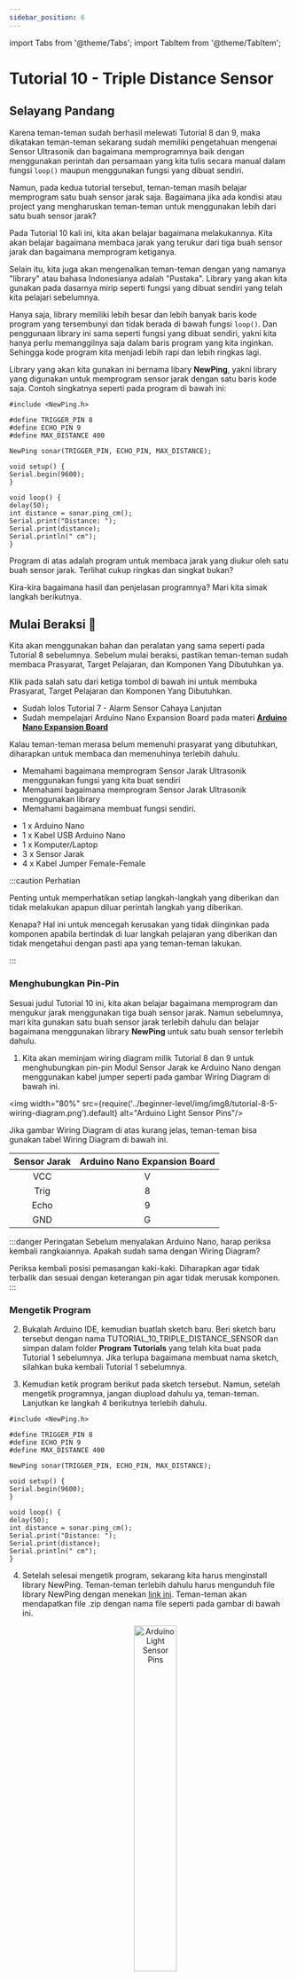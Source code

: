 ```yaml
---
sidebar_position: 6
---
```


import Tabs from '@theme/Tabs';
import TabItem from '@theme/TabItem';

# Tutorial 10 - Triple Distance Sensor

## Selayang Pandang

Karena teman-teman sudah berhasil melewati Tutorial 8 dan 9, maka dikatakan teman-teman sekarang sudah memiliki pengetahuan mengenai Sensor Ultrasonik dan bagaimana memprogramnya baik dengan menggunakan perintah dan persamaan yang kita tulis secara manual dalam fungsi `loop()` maupun menggunakan fungsi yang dibuat sendiri.

Namun, pada kedua tutorial tersebut, teman-teman masih belajar memprogram satu buah sensor jarak saja. Bagaimana jika ada kondisi atau project yang mengharuskan teman-teman untuk menggunakan lebih dari satu buah sensor jarak?

Pada Tutorial 10 kali ini, kita akan belajar bagaimana melakukannya. Kita akan belajar bagaimana membaca jarak yang terukur dari tiga buah sensor jarak dan bagaimana memprogram ketiganya.

Selain itu, kita juga akan mengenalkan teman-teman dengan yang namanya "library" atau bahasa Indonesianya adalah "Pustaka". Library yang akan kita gunakan pada dasarnya mirip seperti fungsi yang dibuat sendiri yang telah kita pelajari sebelumnya.

Hanya saja, library memiliki lebih besar dan lebih banyak baris kode program yang tersembunyi dan tidak berada di bawah fungsi `loop()`. Dan penggunaan library ini sama seperti fungsi yang dibuat sendiri, yakni kita hanya perlu memanggilnya saja dalam baris program yang kita inginkan. Sehingga kode program kita menjadi lebih rapi dan lebih ringkas lagi.

Library yang akan kita gunakan ini bernama libary **NewPing**, yakni library yang digunakan untuk memprogram sensor jarak dengan satu baris kode saja. Contoh singkatnya seperti pada program di bawah ini:

```arduino title="CONTOH" showLineNumbers
#include <NewPing.h>

#define TRIGGER_PIN 8
#define ECHO_PIN 9
#define MAX_DISTANCE 400

NewPing sonar(TRIGGER_PIN, ECHO_PIN, MAX_DISTANCE);

void setup() {
Serial.begin(9600);
}

void loop() {
delay(50);
int distance = sonar.ping_cm();
Serial.print("Distance: ");
Serial.print(distance);
Serial.println(" cm");
}
```

Program di atas adalah program untuk membaca jarak yang diukur oleh satu buah sensor jarak. Terlihat cukup ringkas dan singkat bukan?

Kira-kira bagaimana hasil dan penjelasan programnya? Mari kita simak langkah berikutnya.

## Mulai Beraksi 🚀

Kita akan menggunakan bahan dan peralatan yang sama seperti pada Tutorial 8 sebelumnya. Sebelum mulai beraksi, pastikan teman-teman sudah membaca Prasyarat, Target Pelajaran, dan Komponen Yang Dibutuhkan ya.

Klik pada salah satu dari ketiga tombol di bawah ini untuk membuka Prasyarat, Target Pelajaran dan Komponen Yang Dibutuhkan.

<Tabs className="unique-tabs">
<TabItem value="Prasyarat 🔑">

- Sudah lolos Tutorial 7 - Alarm Sensor Cahaya Lanjutan
- Sudah mempelajari Arduino Nano Expansion Board pada materi **[Arduino Nano Expansion Board](/docs/tutorial-arduino/arduino-hardware.md#arduino-nano-expansion-board)**

Kalau teman-teman merasa belum memenuhi prasyarat yang dibutuhkan, diharapkan untuk membaca dan memenuhinya terlebih dahulu.

</TabItem>

<TabItem value="Target Pelajaran 🎯">

- Memahami bagaimana memprogram Sensor Jarak Ultrasonik menggunakan fungsi yang kita buat sendiri
- Memahami bagaimana memprogram Sensor Jarak Ultrasonik menggunakan library
- Memahami bagaimana membuat fungsi sendiri.

</TabItem>

<TabItem value="Komponen Yang Dibutuhkan 🛠">

- 1 x Arduino Nano
- 1 x Kabel USB Arduino Nano
- 1 x Komputer/Laptop
- 3 x Sensor Jarak
- 4 x Kabel Jumper Female-Female

</TabItem>
</Tabs>

:::caution Perhatian

Penting untuk memperhatikan setiap langkah-langkah yang diberikan dan tidak melakukan apapun diluar perintah langkah yang diberikan.

Kenapa? Hal ini untuk mencegah kerusakan yang tidak diinginkan pada komponen apabila bertindak di luar langkah pelajaran yang diberikan dan tidak mengetahui dengan pasti apa yang teman-teman lakukan.

:::

### Menghubungkan Pin-Pin

Sesuai judul Tutorial 10 ini, kita akan belajar bagaimana memprogram dan mengukur jarak menggunakan tiga buah sensor jarak. Namun sebelumnya, mari kita gunakan satu buah sensor jarak terlebih dahulu dan belajar bagaimana menggunakan library **NewPing** untuk satu buah sensor terlebih dahulu.

1. Kita akan meminjam wiring diagram milik Tutorial 8 dan 9 untuk menghubungkan pin-pin Modul Sensor Jarak ke Arduino Nano dengan menggunakan kabel jumper seperti pada gambar Wiring Diagram di bawah ini.

<p align="center" width="100%">

<img width="80%" src={require('../beginner-level/img/img8/tutorial-8-5-wiring-diagram.png').default} alt="Arduino Light Sensor Pins"/>

</p>

Jika gambar Wiring Diagram di atas kurang jelas, teman-teman bisa gunakan tabel Wiring Diagram di bawah ini.

| Sensor Jarak | Arduino Nano Expansion Board |
| :----------: | :--------------------------: |
|     VCC      |              V               |
|     Trig     |              8               |
|     Echo     |              9               |
|     GND      |              G               |

:::danger Peringatan
Sebelum menyalakan Arduino Nano, harap periksa kembali rangkaiannya. Apakah sudah sama dengan Wiring Diagram?

Periksa kembali posisi pemasangan kaki-kaki. Diharapkan agar tidak terbalik dan sesuai dengan keterangan pin agar tidak merusak komponen.
:::

### Mengetik Program

2. Bukalah Arduino IDE, kemudian buatlah sketch baru. Beri sketch baru tersebut dengan nama TUTORIAL_10_TRIPLE_DISTANCE_SENSOR dan simpan dalam folder **Program Tutorials** yang telah kita buat pada Tutorial 1 sebelumnya. Jika terlupa bagaimana membuat nama sketch, silahkan buka kembali Tutorial 1 sebelumnya.

3. Kemudian ketik program berikut pada sketch tersebut. Namun, setelah mengetik programnya, jangan diupload dahulu ya, teman-teman. Lanjutkan ke langkah 4 berikutnya terlebih dahulu.

```arduino title="TUTORIAL_10_TRIPLE_DISTANCE_SENSOR.ino" showLineNumbers
#include <NewPing.h>

#define TRIGGER_PIN 8
#define ECHO_PIN 9
#define MAX_DISTANCE 400

NewPing sonar(TRIGGER_PIN, ECHO_PIN, MAX_DISTANCE);

void setup() {
Serial.begin(9600);
}

void loop() {
delay(50);
int distance = sonar.ping_cm();
Serial.print("Distance: ");
Serial.print(distance);
Serial.println(" cm");
}
```

4. Setelah selesai mengetik program, sekarang kita harus menginstall library NewPing. Teman-teman terlebih dahulu harus mengunduh file library NewPing dengan menekan [link ini](../beginner-level/img/img10/NewPing_v1.9.1). Teman-teman akan mendapatkan file .zip dengan nama file seperti pada gambar di bawah ini.

   <p align="center" width="100%">
   <img width="40%" src={require('../beginner-level/img/img10/tutorial-10-install-newping-0.png').default} alt="Arduino Light Sensor Pins"/>
   </p>

5. Setelah selesai mengunduh file library NewPing, selanjutnya kita akan menambahkan file .zip tersebut ke dalam Arduino IDE. Caranya adalah menekan tab `Sketch` > `Include Library` > `Add .ZIP Library` secara berurutan seperti pada gambar di bawah ini:

   <p align="center" width="100%">
   <img width="80%" src={require('../beginner-level/img/img10/tutorial-10-install-newping-1.png').default} alt="Arduino Light Sensor Pins"/>
   </p>

6. Begitu teman-teman menekan `Add .ZIP Library`, maka akan muncul jendela baru seperti pada gambar di bawah ini

   <p align="center" width="100%">
   <img width="80%" src={require('../beginner-level/img/img10/tutorial-10-install-newping-2.png').default} alt="Arduino Light Sensor Pins"/>
   </p>

   Tekan dua kali pada file **Download** seperti yang ditunjukkan pada gambar di atas.

7. Kemudian teman-teman akan masuk ke dalam file Download dan menemukan file .zip dengan nama NewPing seperti yang ditunjukkan pada gambar di bawah

   <p align="center" width="100%">
   <img width="80%" src={require('../beginner-level/img/img10/tutorial-10-install-newping-3.png').default} alt="Arduino Light Sensor Pins"/>
   </p>

   Tekan sekali saja pada file tersebut, kemudian tekan tombol **Open** yang berada pada pojok kanan bawah.

8. Apabila pada Notification Bar Arduino IDE berwarna orange dan menunjukkan pesan "A library named NewPing already exists", berarti library NewPing sudah berhasil diinstal.

   <p align="center" width="100%">
   <img width="80%" src={require('../beginner-level/img/img10/tutorial-10-install-newping-4.png').default} alt="Arduino Light Sensor Pins"/>
   </p>

9. Setelah selesai mengetik program, menginstall library, kemudian jalankan proses verify. Dan apabila proses verify sudah berhasil, upload lah program tersebut ke Arduino Nano.

10. Setelah proses upload berhasil, bukalah Serial Monitor, dan amati perubahan nilai jaraknya apabila kita mendekatkan atau menjauhkan tangan kita dari Sensor Jarak.

   <p align="center" width="100%">
   <img width="80%" src={require('../beginner-level/img/img10/tutorial-11-sermon.png').default} alt="Arduino Light Sensor Pins"/>
   </p>

<br/>

## Penjelasan Program

Mari kita mencari tahu bagaimana program yang kita upload tadi berjalan.

```arduino title="TUTORIAL_10_TRIPLE_DISTANCE_SENSOR.ino" showLineNumbers
#include <NewPing.h>

#define TRIGGER_PIN 8
#define ECHO_PIN 9
#define MAX_DISTANCE 400

NewPing sonar(TRIGGER_PIN, ECHO_PIN, MAX_DISTANCE);

void setup() {
Serial.begin(9600);
}

void loop() {
delay(50);
int distance = sonar.ping_cm();
Serial.print("Distance: ");
Serial.print(distance);
Serial.println(" cm");
}
```

Perhatikan bahwa pada baris 1, terdapat perintah `#include <NewPing.h>` yang memerintahkan Arduino IDE untuk memasukkan library NewPing ke dalam program. Kata "include" yang digunakan dalam perintah tersebut aslinya merupakan kata dari bahasa Inggris yang berarti "sertakan".

Maka secara tidak langsung, arti program pada baris 1 di atas adalah, "sertakan library NewPing". Perhatikan bahwa terdapat akhiran .h di belakang nama NewPing. Semua library yang akan digunakan dalam Arduino IDE memiliki akhiran .h di belakangnya. Selain itu, untuk memasukkan library, kita harus meletakkan nama library yang ingin dipanggil dalam tanda kurung panah `<` `>`.

Jadi, jika teman-teman menemukan baris program yang memiliki akhiran .h di dalam tanda kurung panah `<` `>`, maka bisa dikatakan itu adalah library.

Kemudian pada baris 3 sampai pada baris 5, terdapat perintah `#define`, yakni perintah yang digunakan untuk mendefinisikan suatu variabel dengan data yang berupa angka-angka tertentu.

```arduino
#define TRIGGER_PIN 8
#define ECHO_PIN 9
#define MAX_DISTANCE 400
```

Misalnya pada baris 3, terdapat perintah `#define TRIGGER_PIN 8`, kita membuat variabel bernama `TRIGGER_PIN` yang kemudian didefinisikan menyimpan angka 8. Sebenarnya, secara tepatnya, perintah `#define` tidak benar-benar memerintahkan untuk menyimpan angka 8 ke variabel `TRIGGER_PIN` melainkan membuat Arduino IDE berpikir bahwa variabel `TRIGGER_PIN` juga adalah angka 8.

Mengapa angka 8? Hal ini karena kita menghubungkan pin Trigger Sensor Jarak ke pin nomor 8 Arduino Nano. Sama halnya pada baris 4, yang mendefinisikan bahwa pin Echo Sensor Jarak terhubung ke pin nomor 9 Arduino Nano.

Kemudian pada baris 5, terdapat perintah untuk mendefinisikan variabel `MAX_DISTANCE` yang akan menyimpan jarak maksimal yang dapat diukur oleh Sensor Jarak adalah sejauh 400 Cm. Jadi, jika misalnya sensor jarak mengukur jarak yang melebihi jarak maksimal yang sudah didefinisikan, maka pada Serial Monitor akan mengeluarkan angka 0 Cm.

Kemudian pada baris 7, kita memiliki kode berikut

```arduino
NewPing sonar(TRIGGER_PIN, ECHO_PIN, MAX_DISTANCE);
```

`NewPing` merupakan kelas dari library yang kita gunakan. Kita akan belajar tentang kelas pada bahasa pemrograman nantinya pada level yang lebih tinggi lagi. Namun, untuk sekarang, anggaplah kelas `NewPing` pada dasarnya sama seperti perintah `#define` yang mendefisinikan suatu variabel.

Jika `#define` digunakan untuk mendefinisikan suatu variabel, sedangkan kelas `NewPing` digunakan untuk mendefinisikan objek. Objek disini maksudnya adalah sensor yang akan kita gunakan.

Sama seperti mendefinisikan variabel dengan nama bebas, kita juga dengan bebas bisa menamai sensor yang ingin kita gunakan. Nama sensor yang kita buat ini nantinya akan kita gunakan ketika kita ingin memanggilnya dalam fungsi `loop()` nantinya ketika kita ingin mengukur jarak menggunakan sensor tersebut.

Ketika membuat objek sensor, kita juga akan mendefinisikan nomor Arduino Nano yang akan terhubung dengan pin Trigger dan pin Echo sensor jarak yang kita gunakan serta mendefinisikan berapa jarak maksimum sensor jarak yang akan kita tetapkan.

Karena `TRIGGER_PIN` sudah didefinisikan sebagai angka `8` pada baris 3 sebelumnya, begitupula `ECHO_PIN` sudah didefinisikan sebagai angka `9` pada baris 4 sebelumnya, dan terakhir, `MAX_DISTANCE` telah didefinisikan sejauh `400` cm pada baris 5 sebelumnya, maka kode pada baris 7 akan seperti ini

```arduino
NewPing sonar(8, 9, 400);
```

Mirip seperti fungsi bukan? Dan fungsi tersebut memiliki tiga buah parameter, yakni 8, 9, dan 400. Kemudian `sonar` merupakan nama objek sensor jarak kita yang terhubung ke pin 8 dan pin 9 pada Arduino Nano.

Selanjutnya kita masuk ke fungsi `setup()`. Dalam fungsi setup, hanya terdapat perintah `Serial.begin(9600)` untuk memulai komunikasi serial antara Arduino Nano dengan Laptop/Komputer kita pada kecepatan baud rate 9600.

```arduino
void setup() {
Serial.begin(9600);
}
```

Kini kita masuk ke fungsi `loop()`. Perintah pertama pada fungsi `loop()` adalah perintah `delay(50)` karena kita ingin menunda selama 50 mili detik terlebih dahulu untuk membersihkan suara ultrasonik bekas pancaran sebelumnya.

```arduino
int distance = sonar.ping_cm();
```

Pada baris 15, kita membuat variabel bernama `distance` bertipe `int`, yakni tipe data untuk menyimpan bilangan bulat. Kemudian terdapat perintah `sonar.ping_cm()`. Disinilah semua proses pembacaan dan perhitungan sensor jarak dilakukan.

Masih ingat kah pada baris 7 sebelumnya, dimana kita menamai objek sensor yang kita gunakan dengan nama `sonar`? Benar, perintah pada baris 15 tersebut memerintahkan untuk membaca jarak sensor ultrasonik dengan tangan kita. Kemudian hasil pembacaannya akan disimpan dalam variabel `distance` tadi.

Dengan menggunakan library NewPing, kita cukup menggunakan perintah `namaSensorKita.ping_cm()` untuk membaca jarak dan menyimpan hasil pembacaan jaraknya ke dalam variabel yang kita buat.

Kalau misalnya nama sensor yang kita buat adalah `sensorKanan`, maka jika kita ingin membaca jaraknya, kita cukup menggunakan perintah `sensorKanan.ping_cm()`.

Hasil pembacaan sensor jarak yang tersimpan dalam variabel `distance` tadi kemudian akan dicetak pada Serial Monitor seperti yang terlihat pada baris 17 dalam program.

```arduino
Serial.print("Distance: ");
Serial.print(distance);
Serial.println(" cm");
```

Cukup ringkas bukan? Itulah kelebihannya jika kita menggunakan library NewPing untuk membaca/mengukur jarak suatu benda.

Setelah mengetahui bagaimana cara library NewPing bekerja. Mari kita menambah jumlah sensornya menjadi 2 buah sensor lagi sehingga secara keseluruhan kita akan memprogram tiga buah sensor.

## Memprogram Tiga Sensor Jarak

### Menghubungkan Pin-Pin

Mari kita ikuti langkah-langkah yang disediakan.

1. Kita akan menghubungkan pin-pin Modul Sensor Jarak ke Arduino Nano dengan menggunakan kabel jumper seperti pada gambar Wiring Diagram di bawah ini.

<p align="center" width="100%">

<img width="100%" src={require('../beginner-level/img/img10/tutorial-11-triple-sensor.png').default} alt="Arduino Light Sensor Pins"/>

</p>

Jika gambar Wiring Diagram di atas kurang jelas, teman-teman bisa gunakan tabel Wiring Diagram di bawah ini.

<table>
<tr><th>Sensor Jarak Kiri</th><th>Sensor Jarak Tengah</th><th>Sensor Jarak Kanan</th></tr>
<tr>
<td>

| Sensor Jarak | Arduino Nano Expansion Board |
| :----------: | :--------------------------: |
|     GND      |            Pin G             |
|     TRIG     |            Pin 8             |
|     ECHO     |            Pin 9             |
|     VCC      |            Pin V             |

</td>

<td>

| Sensor Jarak | Arduino Nano Expansion Board |
| :----------: | :--------------------------: |
|     GND      |            Pin G             |
|     TRIG     |            Pin 6             |
|     ECHO     |            Pin 5             |
|     VCC      |            Pin V             |

</td>

<td>

| Sensor Jarak | Arduino Nano Expansion Board |
| :----------: | :--------------------------: |
|     GND      |            Pin G             |
|     TRIG     |            Pin 2             |
|     ECHO     |            Pin 3             |
|     VCC      |            Pin V             |

</td>

</tr>

</table>

:::danger Peringatan
Sebelum menyalakan Arduino Nano, harap periksa kembali rangkaiannya. Apakah sudah sama dengan Wiring Diagram?

Periksa kembali posisi pemasangan kaki-kaki. Diharapkan agar tidak terbalik dan sesuai dengan keterangan pin agar tidak merusak komponen.
:::

### Mengetik Program

Setelah memastikan semua rangkaian sudah benar, ketiklah program di bawah ini.

```arduino title="TUTORIAL_10_TRIPLE_DISTANCE_SENSOR.ino" showLineNumbers
#include <NewPing.h>

//Sensor Kiri
#define LEFT_TRIGGER_PIN 8
#define LEFT_ECHO_PIN 9

//Sensor Tengah
#define CENTER_TRIGGER_PIN 6
#define CENTER_ECHO_PIN 5

//Sensor Kanan
#define RIGHT_TRIGGER_PIN 2
#define RIGHT_ECHO_PIN 3

#define MAX_DISTANCE 400

NewPing SensorKiri(LEFT_TRIGGER_PIN, LEFT_ECHO_PIN, MAX_DISTANCE);
NewPing SensorTengah(CENTER_TRIGGER_PIN, CENTER_ECHO_PIN, MAX_DISTANCE);
NewPing SensorKanan(RIGHT_TRIGGER_PIN, RIGHT_ECHO_PIN, MAX_DISTANCE);

void setup() {
Serial.begin(9600);
}

void loop() {
delay(50);
int dataKiri = SensorKiri.ping_cm();
int dataTengah = SensorTengah.ping_cm();
int dataKanan = SensorKanan.ping_cm();
Serial.print("Sensor Kiri: ");
Serial.print(dataKiri);
Serial.print(" cm");
Serial.print(" | ");
Serial.print("Sensor Tengah: ");
Serial.print(dataTengah);
Serial.print(" cm");
Serial.print(" | ");
Serial.print("Sensor Kanan: ");
Serial.print(dataKanan);
Serial.println(" cm");
}
```

Setelah mengupload program tersebut, nantinya teman-teman akan mendapati informasi pada Serial Monitor seperti pada gambar di bawah ini

<p align="center" width="100%">

<img width="80%" src={require('../beginner-level/img/img10/tutorial-11-triple-sensor-sermon.png').default} alt="Arduino Light Sensor Pins"/>

</p>

Nantinya, angka 0 pada gambar di atas akan terganti dengan angka sesuai dengan hasil pengukuran yang didapatkan oleh sensor jarak milik teman-teman.

### Penjelasan Program

Secara singkat, penjelasan program untuk tiga buah sensor jarak ini pada dasarnya sama seperti penjelasan program untuk satu buah sensor sebelumnya.

Seperti mendefinisikan nomor pin-pin Arduino Nano yang akan digunakan untuk menghubungkan pin-pin Trigger dan Echo Sensor Jarak. Mendefinisikan jarak maksimum yang harus dibaca oleh Sensor jarak. Kemudian memanggil kelas NewPing untuk membuat nama sensor yang akan digunakan. Kemudian, memanggil nama sensor yang telah dibuat tadi untuk dilakukan pengukuran menggunakan perintah namaSensor.ping_cm() dan menyimpan hasil pengukurannya ke dalam suatu variabel.

Hanya saja, karena kita menggunakan tiga buah sensor, kita melakukan semua itu sebanyak tiga kali.

Sebagai contoh, baris 4 sampai 5 yang diterangi di bawah ini akan mendefinisikan bahwa pin Trigger Sensor Kiri akan terhubung pada pin Arduino Nano nomor 8. Begitupula pin Echo Sensor Kiri akan terhubung pada pin Arduino Nano nomor 9.

Sementara untuk sensor tengah dan kanan bisa teman-teman lihat pada baris berikutnya. Penomoran pin-pin nya akan sesuai dengan Wiring Diagram atau Tabel Diagram yang teman-teman gunakan.

```arduino title="TUTORIAL_10_TRIPLE_DISTANCE_SENSOR.ino" showLineNumbers
#include <NewPing.h>

//highlight-start
//Sensor Kiri
#define LEFT_TRIGGER_PIN 8
#define LEFT_ECHO_PIN 9
//highlight-end

//Sensor Tengah
#define CENTER_TRIGGER_PIN 6
#define CENTER_ECHO_PIN 5

//Sensor Kanan
#define RIGHT_TRIGGER_PIN 2
#define RIGHT_ECHO_PIN 3

#define MAX_DISTANCE 400

NewPing SensorKiri(LEFT_TRIGGER_PIN, LEFT_ECHO_PIN, MAX_DISTANCE);
NewPing SensorTengah(CENTER_TRIGGER_PIN, CENTER_ECHO_PIN, MAX_DISTANCE);
NewPing SensorKanan(RIGHT_TRIGGER_PIN, RIGHT_ECHO_PIN, MAX_DISTANCE);

void setup() {
Serial.begin(9600);
}

void loop() {
delay(50);
int dataKiri = SensorKiri.ping_cm();
int dataTengah = SensorTengah.ping_cm();
int dataKanan = SensorKanan.ping_cm();
Serial.print("Sensor Kiri: ");
Serial.print(dataKiri);
Serial.print(" cm");
Serial.print(" | ");
Serial.print("Sensor Tengah: ");
Serial.print(dataTengah);
Serial.print(" cm");
Serial.print(" | ");
Serial.print("Sensor Kanan: ");
Serial.print(dataKanan);
Serial.println(" cm");
}
```

Kemudian pada baris 15, kita mendefinisikan MAX_DISTANCE untuk menetapkan jarak maksimal yang dapat diukur oleh Sensor Jarak sejauh 400 cm. Kita mendefinisikannya sekali karena kita akan menggunakannya untuk ketiga sensor.

Selanjutnya, pada baris 17, 18, dan 19 berturut-turut, kita membuat tiga buah objek sensor menggunakan kelas `NewPing`. Bisakah teman-teman lihat nama ketiga objek sensor yang kita buat pada program di bawah ini?

```arduino title="TUTORIAL_10_TRIPLE_DISTANCE_SENSOR.ino"
NewPing SensorKiri(LEFT_TRIGGER_PIN, LEFT_ECHO_PIN, MAX_DISTANCE);
NewPing SensorTengah(CENTER_TRIGGER_PIN, CENTER_ECHO_PIN, MAX_DISTANCE);
NewPing SensorKanan(RIGHT_TRIGGER_PIN, RIGHT_ECHO_PIN, MAX_DISTANCE);
```

Benar, ketiga objek sensor tersebut memiliki nama yang unik dan saling berbeda, yaitu `SensorKiri`, `SensorTengah`, dan `SensorKanan`. Masing-masing objek tersebut juga telah didefinisikan nomor pin-pin Arduino Nano yang terhubung pada pin Trigger dan pin Echo sensor jarak.

Misalnya untuk objek `SensorKiri`, pin Triggernya terhubung pada pin nomor `LEFT_TRIGGER_PIN`. Tahukah teman-teman `LEFT_TRIGGER_PIN` itu maksudnya pin nomor berapa? Jawabannya bisa teman-teman lihat pada baris 4 program, yaitu pin nomor 4 karena kita telah mendefinisikan `LEFT_TRIGGER_PIN` sebagai angka 8. Begitu pula untuk pin Echo milik `SensorKiri` terhubung pada pin 9.

```arduino title="TUTORIAL_10_TRIPLE_DISTANCE_SENSOR.ino"
int dataKiri = SensorKiri.ping_cm();
int dataTengah = SensorTengah.ping_cm();
int dataKanan = SensorKanan.ping_cm();
```

Selanjutnya kita masuk pada fungsi `loop()`. Kita membuat tiga buah variabel baru bertipe `int` untuk menyimpan nilai hasil pengukuran sensor jarak dalam bilangan bulat. Ketiga variabel tersebut memiliki nama yang unik dan berbeda satu sama lainnya.

Untuk mengukur atau membaca jarak pada setiap sensor yang kita inginkan, kita cukup menggunakan perintah `namaSensor.ping_cm()` dimana `namaSensor` diganti dengan nama sensor yang telah kita buat pada baris 17, 18, dan 19 sebelumnya, yakni `SensorKiri`, `SensorTengah`, dan `SensorKanan`.

Begitu variabel dataKiri, dataTengah, dataKanan telah menyimpan hasil pengukuran ketiga sensor, kita akan menampilkan data nya pada Serial Monitor dengan perintah `serial.print()`

```arduino title="TUTORIAL_10_TRIPLE_DISTANCE_SENSOR.ino"
Serial.print("Sensor Kiri: ");
Serial.print(dataKiri);
Serial.print(" cm");
Serial.print(" | ");
Serial.print("Sensor Tengah: ");
Serial.print(dataTengah);
Serial.print(" cm");
Serial.print(" | ");
Serial.print("Sensor Kanan: ");
Serial.print(dataKanan);
Serial.println(" cm");
```
